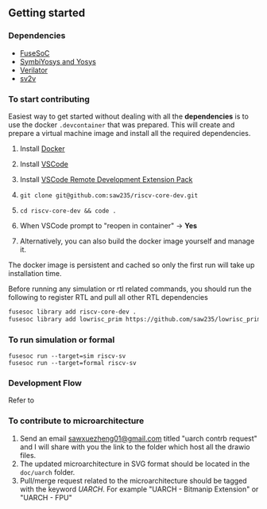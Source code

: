 ## Getting started

### Dependencies
- [FuseSoC](https://fusesoc.readthedocs.io/en/stable/user/installation.html#installation-under-linux)
- [SymbiYosys and Yosys](https://symbiyosys.readthedocs.io/en/latest/)
- [Verilator](https://verilator.org/guide/latest/install.html) 
- [sv2v](https://github.com/saw235/sv2v)

### To start contributing
Easiest way to get started without dealing with all the **dependencies** is to use the docker `.devcontainer` that was prepared.
This will create and prepare a virtual machine image and install all the required dependencies. 
 
1. Install [Docker](https://docs.docker.com/get-docker/) 
2. Install [VSCode](https://code.visualstudio.com/download) 
3. Install [VSCode Remote Development Extension Pack](https://marketplace.visualstudio.com/items?itemName=ms-vscode-remote.vscode-remote-extensionpack)

4. `git clone git@github.com:saw235/riscv-core-dev.git` 
5. `cd riscv-core-dev && code .` 
6. When VSCode prompt to "reopen in container" -> **Yes**
7. Alternatively, you can also build the docker image yourself and manage it. 
 
The docker image is persistent and cached so only the first run will take up installation time.


Before running any simulation or rtl related commands, you should run the following to register RTL and pull all other RTL dependencies
```bash
fusesoc library add riscv-core-dev .
fusesoc library add lowrisc_prim https://github.com/saw235/lowrisc_prim
```

### To run simulation or formal

```
fusesoc run --target=sim riscv-sv
fusesoc run --target=formal riscv-sv
```

### Development Flow
Refer to 

### To contribute to microarchitecture
1. Send an email <sawxuezheng01@gmail.com> titled "uarch contrb request" and I will share with you the link to the folder which host all the drawio files.
2. The updated microarchitecture in SVG format should be located in the `doc/uarch` folder.
3. Pull/merge request related to the microarchitecture should be tagged with the keyword *UARCH*. For example "UARCH - Bitmanip Extension" or "UARCH - FPU"      
